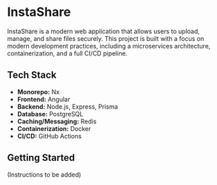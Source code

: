 # InstaShare

InstaShare is a modern web application that allows users to upload, manage, and share files securely. This project is built with a focus on modern development practices, including a microservices architecture, containerization, and a full CI/CD pipeline.

## Tech Stack

- **Monorepo:** Nx
- **Frontend:** Angular
- **Backend:** Node.js, Express, Prisma
- **Database:** PostgreSQL
- **Caching/Messaging:** Redis
- **Containerization:** Docker
- **CI/CD:** GitHub Actions

## Getting Started

(Instructions to be added)
